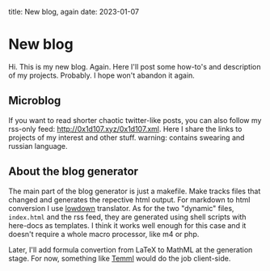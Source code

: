 title: New blog, again
date: 2023-01-07

# New blog
Hi. This is my new blog. Again. Here I'll post some how-to's and description of my projects.
Probably. I hope won't abandon it again. 
## Microblog
If you want to read shorter chaotic twitter-like posts, you can also follow my rss-only feed:
<http://0x1d107.xyz/0x1d107.xml>. Here I share the links to projects of my interest and other
stuff. warning: contains swearing and russian language.
## About the blog generator
The main part of the blog generator is just a makefile. Make tracks files that changed and generates
the repective html output. For markdown to html conversion I use
[lowdown](https://kristaps.bsd.lv/lowdown/) translator. As for the two "dynamic" files, `index.html`
and the rss feed, they are generated using shell scripts with here-docs as templates. I think it
works well enough for this case and it doesn't require a whole macro processor, like m4 or php.

Later, I'll add formula convertion from LaTeX to MathML at the generation stage. For now, something
like [Temml](https://temml.org/index.html) would do the job client-side.
